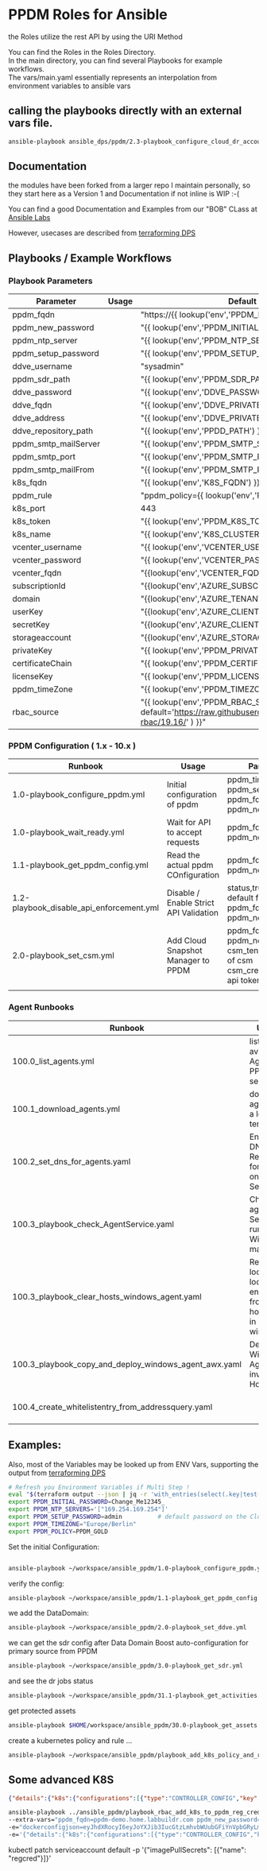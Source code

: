 # PPDM Roles for Ansible


the Roles utilize the rest API by using the URI Method

You can find the Roles in the Roles Directory.  
In the main directory, you can find several Playbooks for example workflows.  
The vars/main.yaml essentially represents an interpolation from environment variables to ansible vars  




## calling the playbooks directly with an external vars file.
```bash
ansible-playbook ansible_dps/ppdm/2.3-playbook_configure_cloud_dr_account.yml --extra-vars "@ppdm-prod/vars.yaml"
```

## Documentation
the modules have been forked from a larger repo I maintain personally, so they start here as a Version 1 and Documentation if not inline is WIP :-(

You can find a good Documentation and Examples from our "BOB" CLass at [Ansible Labs](https://bob-builds-labs.github.io/)

However, usecases are described from [terraforming DPS](https://github.com/bottkars/terraforming-dps)



## Playbooks / Example Workflows

### Playbook Parameters

Parameter | Usage  | Default value 
------|---------------------|---  
ppdm_fqdn  |  |"https://{{ lookup('env','PPDM_FQDN') }}" 
ppdm_new_password  |  |"{{ lookup('env','PPDM_INITIAL_PASSWORD') }}"
ppdm_ntp_server  |  |"{{ lookup('env','PPDM_NTP_SERVERS') }}"
ppdm_setup_password  |  |"{{ lookup('env','PPDM_SETUP_PASSWORD') }}" # "admin"
ddve_username  |  |"sysadmin"
ppdm_sdr_path  |  |"{{ lookup('env','PPDM_SDR_PATH') }}"
ddve_password  |  |"{{ lookup('env','DDVE_PASSWORD') }}"
ddve_fqdn  |  |"{{ lookup('env','DDVE_PRIVATE_FQDN') }}"
ddve_address  |  |"{{ lookup('env','DDVE_PRIVATE_FQDN') }}"
ddve_repository_path  |  |"{{ lookup('env','PPDD_PATH') }}"
ppdm_smtp_mailServer  |  |"{{ lookup('env','PPDM_SMTP_SERVER') }}"
ppdm_smtp_port  |  |"{{ lookup('env','PPDM_SMTP_PORT') }}"
ppdm_smtp_mailFrom  |  |"{{ lookup('env','PPDM_SMTP_FROM') }}"
k8s_fqdn  |  |"{{ lookup('env','K8S_FQDN') }}"
ppdm_rule  |  |"ppdm_policy={{ lookup('env','PPDM_POLICY')}}"
k8s_port  |  |443
k8s_token  |  |"{{ lookup('env','PPDM_K8S_TOKEN') }}"
k8s_name  |  |"{{ lookup('env','K8S_CLUSTER_NAME') }}"
vcenter_username  |  |"{{ lookup('env','VCENTER_USERNAME') }}"
vcenter_password  |  |"{{ lookup('env','VCENTER_PASSWORD') }}"
vcenter_fqdn  |  |"{{lookup('env','VCENTER_FQDN') }}"
subscriptionId  |  |"{{lookup('env','AZURE_SUBSCRIPTION_ID') }}"
domain  |  |"{{lookup('env','AZURE_TENANT_ID') }}"
userKey  |  |"{{lookup('env','AZURE_CLIENT_ID') }}"
secretKey  |  |"{{lookup('env','AZURE_CLIENT_SECRET') }}"
storageaccount  |  |"{{lookup('env','AZURE_STORAGEACCOUNT') }}"
privateKey  |  |"{{ lookup('env','PPDM_PRIVATE_KEY') }}"
certificateChain  |  |"{{ lookup('env','PPDM_CERTIFICATE_CHAIN') }}"
licenseKey  |  |"{{ lookup('env','PPDM_LICENSE_KEY') }}"
ppdm_timeZone  |  |"{{ lookup('env','PPDM_TIMEZONE') }}"
rbac_source  |  |"{{ lookup('env','PPDM_RBAC_SOURCE', default='https://raw.githubusercontent.com/bottkars/ppdm-rbac/19.16/' ) }}"

### PPDM Configuration ( 1.x - 10.x )



Runbook | Usage  | Parameters   
------|---------------------|---  
1.0-playbook_configure_ppdm.yml | Initial configuration of ppdm | ppdm_timeZone <br> ppdm_setup_password <br> ppdm_fqdn <br> ppdm_new_password 
1.0-playbook_wait_ready.yml | Wait for API to accept requests  |  ppdm_fqdn <br> ppdm_new_password 
1.1-playbook_get_ppdm_config.yml  |  Read the actual ppdm COnfiguration  |  ppdm_fqdn <br> ppdm_new_password  
1.2-playbook_disable_api_enforcement.yml  |  Disable / Enable Strict API Validation  | status,true or false  default false <br> ppdm_fqdn  <br> ppdm_new_password 
2.0-playbook_set_csm.yml  | Add Cloud Snapshot Manager to PPDM   |  ppdm_fqdn <br> ppdm_new_password <br>csm_tenant, tenant id of csm <br> csm_credentials, csm api token 
  |    |  



### Agent Runbooks

Runbook | Usage  | Parameters   
------|---------------------|---  
100.0_list_agents.yml | list available Agents on PPDM server |  ppdm_fqdn <br> ppdm_new_password 
100.1_download_agents.yml  |  download agents to a local temp dir  |   ppdm_fqdn <br> ppdm_new_password <br> download_destination: /tmp
100.2_set_dns_for_agents.yaml  |  Enable DNS Resolution for Agents on PPDM Server  |  ppdm_fqdn <br> ppdm_new_password <br> state, default TRUE
100.3_playbook_check_AgentService.yaml  | Checks agent Service runnig on Windows machines   |  win_service call to inventory hosts
100.3_playbook_clear_hosts_windows_agent.yaml |  Removes localhost loopback entries from hosts file in windows  |  win_hosts call to inventory hosts
100.3_playbook_copy_and_deploy_windows_agent_awx.yaml  |  Deploys Windows Agents to inventory Hosts  |  agent_src: /tmp
100.4_create_whitelistentry_from_addressquery.yaml  |    | host_list, list of comma seperated hostnames



## Examples:


Also, most of the Variables may be looked up from ENV Vars, supporting the output from [terraforming DPS](https://github.com/bottkars/terraforming-dps)

```bash
# Refresh you Environment Variables if Multi Step !
eval "$(terraform output --json | jq -r 'with_entries(select(.key|test("^PP+"))) | keys[] as $key | "export \($key)=\"\(.[$key].value)\""')"
export PPDM_INITIAL_PASSWORD=Change_Me12345_
export PPDM_NTP_SERVERS='["169.254.169.254"]'
export PPDM_SETUP_PASSWORD=admin          # default password on the Cloud PPDM rest API
export PPDM_TIMEZONE="Europe/Berlin"
export PPDM_POLICY=PPDM_GOLD


```
Set the initial Configuration:    
```bash

ansible-playbook ~/workspace/ansible_ppdm/1.0-playbook_configure_ppdm.yml
```
verify the config:

```bash
ansible-playbook ~/workspace/ansible_ppdm/1.1-playbook_get_ppdm_config.yml
```
we add the DataDomain:  

```bash
ansible-playbook ~/workspace/ansible_ppdm/2.0-playbook_set_ddve.yml 
```
we can get the sdr config after Data Domain Boost auto-configuration for primary source  from PPDM

```bash
ansible-playbook ~/workspace/ansible_ppdm/3.0-playbook_get_sdr.yml
```
and see the dr jobs status
```bash
ansible-playbook ~/workspace/ansible_ppdm/31.1-playbook_get_activities.yml --extra-vars "filter='category eq \"DISASTER_RECOVERY\"'"
```

get protected assets
```bash
ansible-playbook $HOME/workspace/ansible_ppdm/30.0-playbook_get_assets.yml -e "asset_filter='protectionStatus eq \"PROTECTED\"'"
```

create a kubernetes policy and rule ...

```bash
ansible-playbook ~/workspace/ansible_ppdm/playbook_add_k8s_policy_and_rule.yml 
```

## Some advanced K8S
```json
{"details":{"k8s":{"configurations":[{"type":"CONTROLLER_CONFIG","key":"k8s.ppdm.vspherecsi.use.fsagent","value":"true"},{"type":"CONTROLLER_CONFIG","key":"k8s.docker.registry","value":"harbor.pks.home.labbuildr.com"},{"type":"CONTROLLER_CONFIG","key":"ppdm.backup.concurrency","value":"2"},{"type":"POD_CONFIG","key":"VELERO","value":"c3BlYzoKICB0ZW1wbGF0ZToKICAgIG1ldGFkYXRhOgogICAgICBsYWJlbHM6CiAgICAgICAgYXBwLmt1YmVybmV0ZXMuaW8vbmFtZTogdmVsZXJvLXBwZG0KICAgIHNwZWM6CiAgICAgIGltYWdlUHVsbFNlY3JldHM6CiAgICAgICAtIG5hbWU6IHJlZ2NyZWQ="},{"type":"CONTROLLER_CONFIG","key":"k8s.image.pullsecrets","value":"regcred"}]}}}
```


```bash
ansible-playbook ../ansible_ppdm/playbook_rbac_add_k8s_to_ppdm_reg_cred.yml \
--extra-vars="ppdm_fqdn=ppdm-demo.home.labbuildr.com ppdm_new_password=Change_Me12345_ rbac_source=/Users/bottk/workspace/ocs_vsphere/rbac/" \
-e="dockerconfigjson=eyJhdXRocyI6eyJoYXJib3IucGtzLmhvbWUubGFiYnVpbGRyLmNvbSI6eyJ1c2VybmFtZSI6InJvYm90JHBwZG1fYWNjb3VudCIsInBhc3N3b3JkIjoiTnJVU2ZWMGVPVFFmVGN0RHVienhNblV1a3IwRDBXbnkiLCJhdXRoIjoiY205aWIzUWtjSEJrYlY5aFkyTnZkVzUwT2s1eVZWTm1WakJsVDFSUlpsUmpkRVIxWW5wNFRXNVZkV3R5TUVRd1YyNTUifX19" \
-e='{"details":{"k8s":{"configurations":[{"type":"CONTROLLER_CONFIG","key":"k8s.ppdm.vspherecsi.use.fsagent","value":"true"},{"type":"CONTROLLER_CONFIG","key":"k8s.docker.registry","value":"harbor.pks.home.labbuildr.com"},{"type":"CONTROLLER_CONFIG","key":"k8s.image.pullsecrets","value":"regcred"},{"type":"POD_CONFIG","key":"VELERO","value":"c3BlYzoKICB0ZW1wbGF0ZToKICAgIG1ldGFkYXRhOgogICAgICBsYWJlbHM6CiAgICAgICAgYXBwLmt1YmVybmV0ZXMuaW8vbmFtZTogdmVsZXJvLXBwZG0KICAgIHNwZWM6CiAgICAgIGltYWdlUHVsbFNlY3JldHM6CiAgICAgICAtIG5hbWU6IHJlZ2NyZWQ="}]}}}'
```

kubectl patch serviceaccount default  -p '{"imagePullSecrets": [{"name": "regcred"}]}'